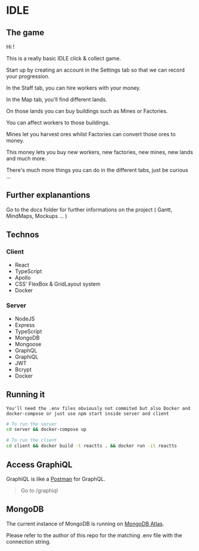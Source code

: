 # IDLE

## The game

Hi !

This is a really basic IDLE click & collect game.

Start up by creating an account in the Settings tab so that we can record your progression.

In the Staff tab, you can hire workers with your money.

In the Map tab, you'll find different lands.

On those lands you can buy buildings such as Mines or Factories.

You can affect workers to those buildings.

Mines let you harvest ores whilst Factories can convert those ores to money.

This money lets you buy new workers, new factories, new mines, new lands and much more.

There's much more things you can do in the different tabs, just be curious ...

## Further explanantions

Go to the docs folder for further informations on the project ( Gantt, MindMaps, Mockups ... )

## Technos

### Client

- React
- TypeScript
- Apollo
- CSS' FlexBox & GridLayout system
- Docker

### Server

- NodeJS
- Express
- TypeScript
- MongoDB
- Mongoose
- GraphQL
- GraphiQL
- JWT
- Bcrypt
- Docker

## Running it

`You'll need the .env files obviously not commited but also Docker and docker-compose or just use npm start inside server and client`

```sh
# To run the server
cd server && docker-compose up

# To run the client
cd client && docker build -t reactts . && docker run -it reactts
```

## Access GraphiQL

GraphiQL is like a [Postman](https://www.getpostman.com/) for GraphQL.

> Go to /graphiql

## MongoDB

The current instance of MongoDB is running on [MongoDB Atlas](https://www.mongodb.com/cloud/atlas).

Please refer to the author of this repo for the matching .env file with the connection string.